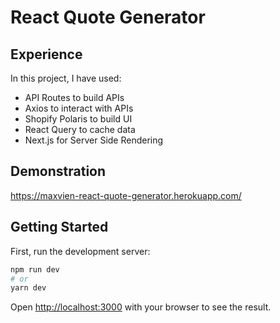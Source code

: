 # React Quote Generator

## Experience

In this project, I have used:

- API Routes to build APIs
- Axios to interact with APIs
- Shopify Polaris to build UI
- React Query to cache data
- Next.js for Server Side Rendering

## Demonstration

https://maxvien-react-quote-generator.herokuapp.com/

## Getting Started

First, run the development server:

```bash
npm run dev
# or
yarn dev
```

Open [http://localhost:3000](http://localhost:3000) with your browser to see the result.
